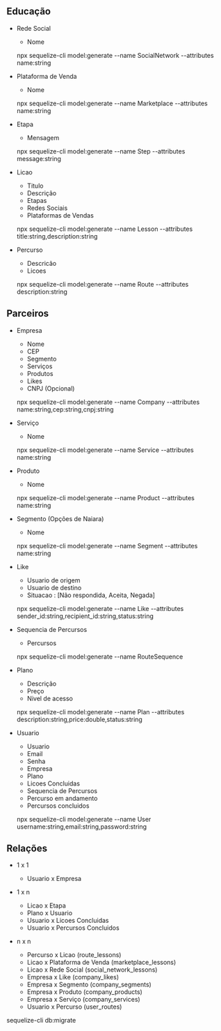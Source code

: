 ## Educação


- Rede Social 
	- Nome

	npx sequelize-cli model:generate --name SocialNetwork --attributes name:string

- Plataforma de Venda
	- Nome

	npx sequelize-cli model:generate --name Marketplace --attributes name:string
	
- Etapa
	- Mensagem

	npx sequelize-cli model:generate --name Step --attributes message:string

- Licao
	- Titulo
	- Descrição
	- Etapas
	- Redes Sociais
	- Plataformas de Vendas

	npx sequelize-cli model:generate --name Lesson --attributes title:string,description:string

- Percurso
	- Descricão
	- Licoes

	npx sequelize-cli model:generate --name Route --attributes description:string



## Parceiros

- Empresa
	- Nome
	- CEP
	- Segmento	
	- Serviços
	- Produtos
	- Likes
	- CNPJ (Opcional)

	npx sequelize-cli model:generate --name Company --attributes name:string,cep:string,cnpj:string

- Serviço
	- Nome

	npx sequelize-cli model:generate --name Service --attributes name:string
	
- Produto
	- Nome

	npx sequelize-cli model:generate --name Product --attributes name:string

- Segmento (Opções de Naiara)
	- Nome

	npx sequelize-cli model:generate --name Segment --attributes name:string

- Like
	- Usuario de origem
	- Usuario de destino
	- Situacao : [Não respondida, Aceita, Negada]

	npx sequelize-cli model:generate --name Like --attributes sender_id:string,recipient_id:string,status:string

- Sequencia de Percursos
	- Percursos

	npx sequelize-cli model:generate --name RouteSequence

- Plano
	- Descrição
	- Preço
	- Nivel de acesso

	npx sequelize-cli model:generate --name Plan --attributes description:string,price:double,status:string

- Usuario
	- Usuario
	- Email
	- Senha
	- Empresa
	- Plano
	- Licoes Concluidas
	- Sequencia de Percursos
	- Percurso em andamento
	- Percursos concluidos

	npx sequelize-cli model:generate --name User username:string,email:string,password:string

## Relações
- 1 x 1
	- Usuario x Empresa

- 1 x n
	- Licao x Etapa
	- Plano x Usuario
	- Usuario x Licoes Concluidas
	- Usuario x Percursos Concluidos

- n x n
	- Percurso x Licao (route_lessons)
	- Licao x Plataforma de Venda (marketplace_lessons)
	- Licao x Rede Social (social_network_lessons)
	- Empresa x Like (company_likes)
	- Empresa x Segmento (company_segments)
	- Empresa x Produto (company_products)
	- Empresa x Serviço (company_services)
	- Usuario x Percurso (user_routes)



sequelize-cli db:migrate